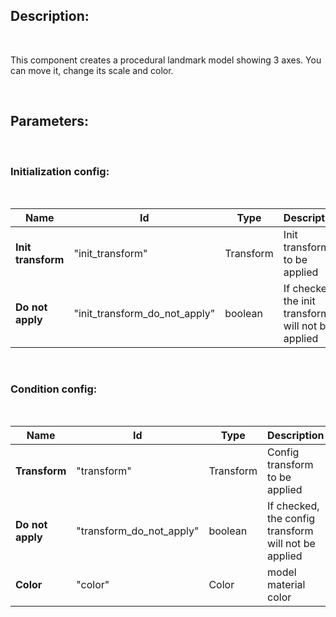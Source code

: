 Description:
------------

&nbsp;

This component creates a procedural landmark model showing 3 axes.
You can move it, change its scale and color.

&nbsp;

Parameters:
------------

&nbsp;
### Initialization config: 

&nbsp;

Name | Id | Type | Description |
-----| ---| ---- | ----------- |
**Init transform**| "init_transform" | Transform | Init transform to be applied|
**Do not apply**| "init_transform_do_not_apply" | boolean | If checked, the init transform will not be applied|


&nbsp;
&nbsp;

### Condition config:

&nbsp;

Name | Id | Type | Description |
-----| ---| ---- | ----------- |
**Transform**| "transform" | Transform | Config transform to be applied|
**Do not apply**| "transform_do_not_apply" | boolean | If checked, the config transform will not be applied|
**Color**| "color" | Color | model material color| 

&nbsp;


